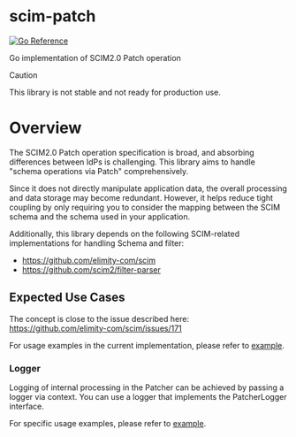 # scim-patch

[![Go Reference](https://pkg.go.dev/badge/github.com/ivixvi/scim-patch.svg)](https://pkg.go.dev/github.com/ivixvi/scim-patch)

Go implementation of SCIM2.0 Patch operation

> [!CAUTION]
> This library is not stable and not ready for production use.

# Overview

The SCIM2.0 Patch operation specification is broad, and absorbing differences between IdPs is challenging.
This library aims to handle "schema operations via Patch" comprehensively.

Since it does not directly manipulate application data, the overall processing and data storage may become redundant.
However, it helps reduce tight coupling by only requiring you to consider the mapping between the SCIM schema and the schema used in your application.

Additionally, this library depends on the following SCIM-related implementations for handling Schema and filter:

- https://github.com/elimity-com/scim
- https://github.com/scim2/filter-parser

## Expected Use Cases

The concept is close to the issue described here:
https://github.com/elimity-com/scim/issues/171

For usage examples in the current implementation, please refer to [example](./_example/README.md).

### Logger

Logging of internal processing in the Patcher can be achieved by passing a logger via context.
You can use a logger that implements the PatcherLogger interface.

For specific usage examples, please refer to [example](./_example/README.md).
